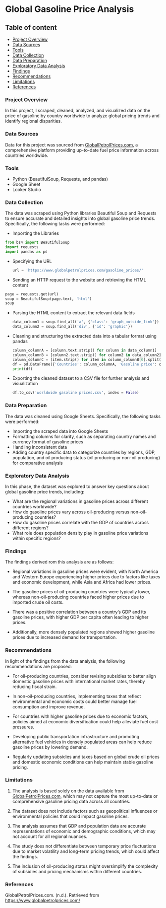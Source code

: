 # Global Gasoline Price Analysis


## Table of content

- [Project Overview](#project-overview)
- [Data Sources](#data-sources)
- [Tools](#tools)
- [Data Collection](#data-collection)
- [Data Preparation](#data-preparation)
- [Exploratory Data Analysis](#exploratory-data-analysis)
- [Findings](#findings)
- [Recommendations](#recommendations)
- [Limitations](#limitations)
- [References](#references)



### Project Overview
In this project, I scraped, cleaned, analyzed, and visualized data on the price of gasoline by country worldwide to analyze global pricing trends and identify regional disparities.




### Data Sources
Data for this project was sourced from  [GlobalPetrolPrices.com](https://www.globalpetrolprices.com/), a comprehensive platform providing up-to-date fuel price information across countries worldwide. 




### Tools 
- Python (BeautifulSoup, Requests, and pandas) 
- Google Sheet
- Looker Studio




### Data Collection
The data was scraped using Python libraries Beautiful Soup and Requests to ensure accurate and detailed insights into global gasoline price trends. Specifically, the following tasks were performed: 
- Importing the Libraries
```python 3
from bs4 import BeautifulSoup
import requests
import pandas as pd
```

- Specifying the URL
  ```python 3
  url = 'https://www.globalpetrolprices.com/gasoline_prices/'
  ```

- Sending an HTTP request to the website and retrieving the HTML content

```python 3
page = requests.get(url)
soup = BeautifulSoup(page.text, 'html')
soup
```

- Parsing the HTML content to extract the relevant data fields

  ```python 3
  data_column1 = soup.find_all('a', {'class': 'graph_outside_link'})
  data_column2 = soup.find_all('div', {'id': 'graphic'})
  ```
  
- Cleaning and structuring the extracted data into a tabular format using pandas

  ``` python 3
  column_columnA = [column.text.strip() for column in data_column1]
  column_columnB = [column2.text.strip() for column2 in data_column2]
  column_columnC = [item.strip() for item in column_columnB[0].split('\n\n')]
  df = pd.DataFrame({'Countries': column_columnA, 'Gasoline price': column_columnC})
  print(df)
  ```
- Exporting the cleaned dataset to a CSV file for further analysis and visualization
  ``` python 3
  df.to_csv('worldwide gasoline prices.csv', index = False)
  ```



### Data Preparation
The data was cleaned using Google Sheets. Specifically, the following tasks were performed:

- Importing the scraped data into Google Sheets
- Formatting columns for clarity, such as separating country names and currency format of gasoline prices
- Handling inconsistent data
- Adding country specific data to categorize countries by regions, GDP, population, and oil producing status (oil producing or non-oil producing) for comparative analysis



 ### Exploratory Data Analysis
  
In this phase, the dataset was explored to answer key questions about global gasoline price trends, including:
- What are the regional variations in gasoline prices across different countries worldwide?
- How do gasoline prices vary across oil-producing versus non-oil-producing countries?
- How do gasoline prices correlate with the GDP of countries across different regions?
- What role does population density play in gasoline price variations within specific regions?



### Findings
The findings derived rom this analysis are as follows:

- Regional variations in gasoline prices were evident, with North America and Western Europe experiencing higher prices due to factors like taxes and economic development, while Asia and Africa had lower prices.

- The gasoline prices of oil-producing countries were typically lower, whereas non-oil-producing countries faced higher prices due to imported crude oil costs.

- There was a positive correlation between a country’s GDP and its gasoline prices, with higher GDP per capita often leading to higher prices.

- Additionally, more densely populated regions showed higher gasoline prices due to increased demand for transportation.



### Recommendations 
In light of the findings from the data analysis, the following recommendations are proposed:
- For oil-producing countries, consider revising subsidies to better align domestic gasoline prices with international market rates, thereby reducing fiscal strain.

- In non-oil-producing countries, implementing taxes that reflect environmental and economic costs could better manage fuel consumption and improve revenue.

- For countries with higher gasoline prices due to economic factors, policies aimed at economic diversification could help alleviate fuel cost pressures.

- Developing public transportation infrastructure and promoting alternative fuel vehicles in densely populated areas can help reduce gasoline prices by lowering demand.

- Regularly updating subsidies and taxes based on global crude oil prices and domestic economic conditions can help maintain stable gasoline pricing.



### Limitations 

1. The analysis is based solely on the data available from [GlobalPetrolPrices.com](https://www.globalpetrolprices.com/), which may not capture the most up-to-date or comprehensive gasoline pricing data across all countries.
   
2. The dataset does not include factors such as geopolitical influences or environmental policies that could impact gasoline prices.
   
3. The analysis assumes that GDP and population data are accurate representations of economic and demographic conditions, which may not account for all regional nuances.
   
4. The study does not differentiate between temporary price fluctuations due to market volatility and long-term pricing trends, which could affect the findings.
   
5. The inclusion of oil-producing status might oversimplify the complexity of subsidies and pricing mechanisms within different countries.



### References
GlobalPetrolPrices.com. (n.d.). Retrieved from https://www.globalpetrolprices.com/

